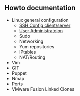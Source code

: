 Howto documentation
---

   - Linux general configuration
      - [SSH Config client/server](https://github.com/pjmartin/testrepo/blob/master/linux.md#ssh-config)
      - [User Administratoion](https://github.com/pjmartin/testrepo/blob/master/linux.md#user-administratoion)
      - Sudo
      - Networking
      - Yum repositories
      - IPtables
      - NAT/Routing
   - Vim
   - GIT
   - Puppet
   - Nmap
   - Ports
   - VMware Fusion Linked Clones

